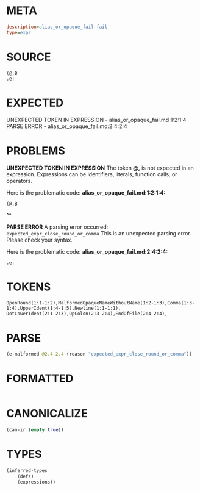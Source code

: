 # META
~~~ini
description=alias_or_opaque_fail fail
type=expr
~~~
# SOURCE
~~~roc
(@,B
.e:
~~~
# EXPECTED
UNEXPECTED TOKEN IN EXPRESSION - alias_or_opaque_fail.md:1:2:1:4
PARSE ERROR - alias_or_opaque_fail.md:2:4:2:4
# PROBLEMS
**UNEXPECTED TOKEN IN EXPRESSION**
The token **@,** is not expected in an expression.
Expressions can be identifiers, literals, function calls, or operators.

Here is the problematic code:
**alias_or_opaque_fail.md:1:2:1:4:**
```roc
(@,B
```
 ^^


**PARSE ERROR**
A parsing error occurred: `expected_expr_close_round_or_comma`
This is an unexpected parsing error. Please check your syntax.

Here is the problematic code:
**alias_or_opaque_fail.md:2:4:2:4:**
```roc
.e:
```
   


# TOKENS
~~~zig
OpenRound(1:1-1:2),MalformedOpaqueNameWithoutName(1:2-1:3),Comma(1:3-1:4),UpperIdent(1:4-1:5),Newline(1:1-1:1),
DotLowerIdent(2:1-2:3),OpColon(2:3-2:4),EndOfFile(2:4-2:4),
~~~
# PARSE
~~~clojure
(e-malformed @2.4-2.4 (reason "expected_expr_close_round_or_comma"))
~~~
# FORMATTED
~~~roc

~~~
# CANONICALIZE
~~~clojure
(can-ir (empty true))
~~~
# TYPES
~~~clojure
(inferred-types
	(defs)
	(expressions))
~~~
